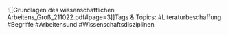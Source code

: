 
![[Grundlagen des wissenschaftlichen Arbeitens_Groß_211022.pdf#page=3]]Tags & Topics:
   #Literaturbeschaffung
   #Begriffe
   #Arbeitensund
   #Wissenschaftsdisziplinen